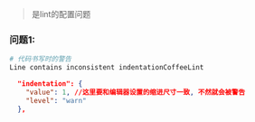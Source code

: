 > 是lint的配置问题

### 问题1:

```sh
# 代码书写时的警告
Line contains inconsistent indentationCoffeeLint
```

```json
  "indentation": {
    "value": 1, //这里要和编辑器设置的缩进尺寸一致, 不然就会被警告
    "level": "warn"
  },
```

